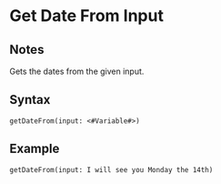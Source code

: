 # Get Date From Input

## Notes
Gets the dates from the given input.

## Syntax

```
getDateFrom(input: <#Variable#>)
```

## Example
```
getDateFrom(input: I will see you Monday the 14th)
```